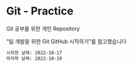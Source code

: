 # Git - Practice
Git 공부를 위한 개인 Repository


"팀 개발을 위한 Git GitHub 시작하기"를 참고했습니다

```sh
시작한 날짜: 2022-10-17
마지막 날짜: 2022-10-19
```